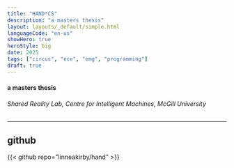 ```yaml
---
title: "HAND*CS"
description: "a masters thesis"
layout: layouts/_default/simple.html
languageCode: "en-us"
showHero: true
heroStyle: big
date: 2025
tags: ["circus", "ece", "emg", "programming"]
draft: true
---
```

#### a masters thesis
###### Shared Reality Lab, Centre for Intelligent Machines, McGill University
---


## github
{{< github repo="linneakirby/hand" >}}